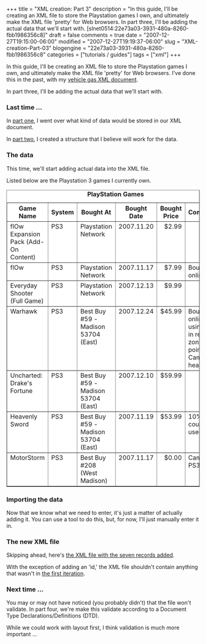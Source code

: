 +++
title = "XML creation: Part 3"
description = "In this guide, I'll be creating an XML file to store the Playstation games I own, and ultimately make the XML file 'pretty' for Web browsers. In part three, I'll be adding the actual data that we'll start with. [slnet0514:22e73a03-3931-480a-8260-fbb1986356c8]"
draft = false
comments = true
date = "2007-12-27T19:15:00-06:00"
modified = "2007-12-27T19:19:37-06:00"
slug = "XML-creation-Part-03"
blogengine = "22e73a03-3931-480a-8260-fbb1986356c8"
categories = ["tutorials / guides"]
tags = ["xml"]
+++

<p>
In this guide, I&#39;ll be creating an XML file to store the Playstation games I own, and ultimately make the XML file &#39;pretty&#39; for Web browsers. I&#39;ve done this in the past, with my <a href="http://jamesrskemp.net/vehicle_gas.xml" target="_blank">vehicle gas XML document</a>. 
</p>
<div class="note">
<p>
In part three, I&#39;ll be adding the actual data that we&#39;ll start with. 
</p>
</div>
<h3>Last time ...</h3>
<p>
In <a href="/words/post/XML-creation-Part-01.aspx">part one</a>, I went over what kind of data would be stored in our XML document. 
</p>
<p>
In <a href="/words/post/XML-creation-Part-02.aspx">part two</a>, I created a structure that I believe will work for the data. 
</p>
<h3>The data</h3>
<p>
This time, we&#39;ll start adding actual data into the XML file. 
</p>
<p>
Listed below are the Playstation 3 games I currently own. 
</p>
<p>
<table border="1" cellspacing="0" style="background-color: #fff">
	<caption><strong>PlayStation Games</strong></caption>
	<thead>
		<tr>
			<th>Game Name</th><th>System</th><th>Bought At</th><th>Bought Date</th><th>Bought Price</th><th>Comments</th>
		</tr>
	</thead>
	<tbody>
		<tr valign="top">
			<td>flOw Expansion Pack (Add-On Content)</td>
			<td>PS3</td>
			<td>Playstation Network</td>
			<td>2007.11.20</td>
			<td align="right">$2.99</td>
			<td>&nbsp;</td>
		</tr>
		<tr valign="top">
			<td>flOw</td>
			<td>PS3</td>
			<td>Playstation Network</td>
			<td>2007.11.17</td>
			<td align="right">$7.99</td>
			<td>Bought online.</td>
		</tr>
		<tr valign="top">
			<td>Everyday Shooter (Full Game)</td>
			<td>PS3</td>
			<td>Playstation Network</td>
			<td>2007.12.13</td>
			<td align="right">$9.99</td>
			<td>&nbsp;</td>
		</tr>
		<tr valign="top">
			<td>Warhawk</td>
			<td>PS3</td>
			<td>Best Buy #59 - Madison 53704 (East)</td>
			<td>2007.12.24</td>
			<td align="right">$45.99</td>
			<td>Bought online, using $15 in reward zone points. Came with headset.</td>
		</tr>
		<tr valign="top">
			<td>Uncharted: Drake&#39;s Fortune</td>
			<td>PS3</td>
			<td>Best Buy #59 - Madison 53704 (East)</td>
			<td>2007.12.10</td>
			<td align="right">$59.99</td>
			<td>&nbsp;</td>
		</tr>
		<tr valign="top">
			<td>Heavenly Sword</td>
			<td>PS3</td>
			<td>Best Buy #59 - Madison 53704 (East)</td>
			<td>2007.11.19</td>
			<td align="right">$53.99</td>
			<td>10% off coupon used</td>
		</tr>
		<tr valign="top">
			<td>MotorStorm</td>
			<td>PS3</td>
			<td>Best Buy #208 (West Madison)</td>
			<td>2007.11.17</td>
			<td align="right">$0.00</td>
			<td>Came with PS3.</td>
		</tr>
	</tbody>
	<tfoot>
	</tfoot>
</table>
</p>
<h3>Importing the data</h3>
<p>
Now that we know what we need to enter, it&#39;s just a matter of actually adding it. You can use a tool to do this, but, for now, I&#39;ll just manually enter it in. 
</p>
<h3>The new XML file</h3>
<p>
Skipping ahead, here&#39;s <a href="/files/xml_creation/part3.xml" target="_blank">the XML file with the seven records added</a>. 
</p>
<p>
With the exception of adding an &#39;id,&#39; the XML file shouldn&#39;t contain anything that wasn&#39;t in <a href="/files/xml_creation/part2.xml" target="_blank">the first iteration</a>. 
</p>
<h3>Next time ...</h3>
<p>
You may or may not have noticed (you probably didn&#39;t) that the file won&#39;t validate. In part four, we&#39;re make this validate according to a Document Type Declarations/Definitions (DTD). 
</p>
<p>
While we could work with layout first, I think validation is much more important ... 
</p>

